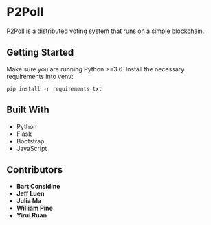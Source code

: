 # P2Poll
P2Poll is a distributed voting system that runs on a simple blockchain.

## Getting Started
Make sure you are running Python >=3.6. Install the necessary requirements into venv:
```
pip install -r requirements.txt
```

## Built With
* Python
* Flask
* Bootstrap
* JavaScript

## Contributors
* **Bart Considine**
* **Jeff Luen**
* **Julia Ma**
* **William Pine**
* **Yirui Ruan**
